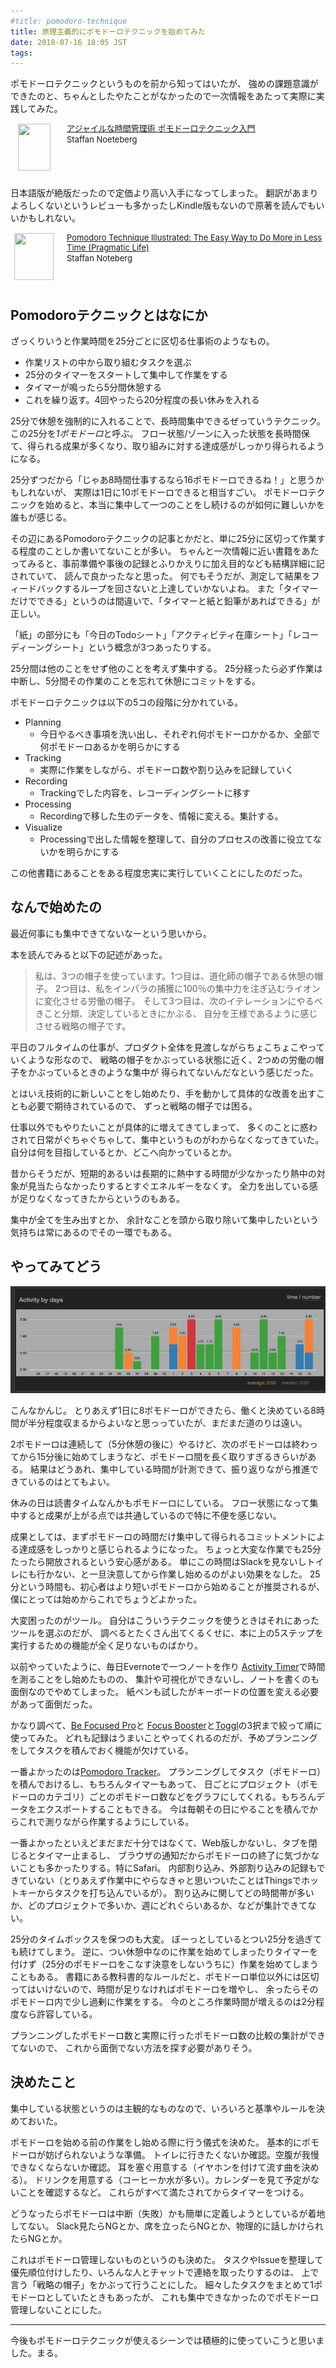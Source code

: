 ```yaml
---
#title: pomodoro-technique
title: 原理主義的にポモドーロテクニックを始めてみた
date: 2018-07-16 18:05 JST
tags:
---
```


ポモドーロテクニックというものを前から知ってはいたが、
強めの課題意識ができたのと、ちゃんとしたやたことがなかったので一次情報をあたって実際に実践してみた。

<div class="babylink-box" style="overflow: hidden; font-size: small; zoom: 1; margin: 15px 0; text-align: left;"><div class="babylink-image" style="float: left; margin: 0px 15px 10px 0px; width: 75px; height: 75px; text-align: center;"><a href="http://www.amazon.co.jp/exec/obidos/ASIN/4048689525/ikuwow-22/" rel="nofollow" target="_blank"><img style="border-top: medium none; border-right: medium none; border-bottom: medium none; border-left: medium none;" src="https://images-fe.ssl-images-amazon.com/images/I/51ByQvQe1%2BL._SL75_.jpg" width="52" height="75" /></a></div><div class="babylink-info" style="overflow: hidden; zoom: 1; line-height: 120%;"><div class="babylink-title" style="margin-bottom: 2px; line-height: 120%;"><a href="http://www.amazon.co.jp/exec/obidos/ASIN/4048689525/ikuwow-22/" rel="nofollow" target="_blank">アジャイルな時間管理術 ポモドーロテクニック入門</a></div><div class="babylink-manufacturer" style="margin-bottom: 5px;">Staffan Noeteberg</div></div><div class="booklink-footer" style="clear: left"></div></div>

日本語版が絶版だったので定価より高い入手になってしまった。
翻訳があまりよろしくないというレビューも多かったしKindle版もないので原著を読んでもいいかもしれない。

<div class="babylink-box" style="overflow: hidden; font-size: small; zoom: 1; margin: 15px 0; text-align: left;"><div class="babylink-image" style="float: left; margin: 0px 15px 10px 0px; width: 75px; height: 75px; text-align: center;"><a href="http://www.amazon.co.jp/exec/obidos/ASIN/1934356506/ikuwow-22/" rel="nofollow" target="_blank"><img style="border-top: medium none; border-right: medium none; border-bottom: medium none; border-left: medium none;" src="https://images-fe.ssl-images-amazon.com/images/I/51P8HuDM4-L._SL75_.jpg" width="63" height="75" /></a></div><div class="babylink-info" style="overflow: hidden; zoom: 1; line-height: 120%;"><div class="babylink-title" style="margin-bottom: 2px; line-height: 120%;"><a href="http://www.amazon.co.jp/exec/obidos/ASIN/1934356506/ikuwow-22/" rel="nofollow" target="_blank">Pomodoro Technique Illustrated: The Easy Way to Do More in Less Time (Pragmatic Life)</a></div><div class="babylink-manufacturer" style="margin-bottom: 5px;">Staffan Noteberg</div></div><div class="booklink-footer" style="clear: left"></div></div>

## Pomodoroテクニックとはなにか

ざっくりいうと作業時間を25分ごとに区切る仕事術のようなもの。

* 作業リストの中から取り組むタスクを選ぶ
* 25分のタイマーをスタートして集中して作業をする
* タイマーが鳴ったら5分間休憩する
* これを繰り返す。4回やったら20分程度の長い休みを入れる

25分で休憩を強制的に入れることで、長時間集中できるぜっていうテクニック。この25分を*1ポモドーロ*と呼ぶ。
フロー状態/ゾーンに入った状態を長時間保て、得られる成果が多くなり、取り組みに対する達成感がしっかり得られるようになる。

25分ずつだから「じゃあ8時間仕事するなら16ポモドーロできるね！」と思うかもしれないが、
実際は1日に10ポモドーロできると相当すごい。
ポモドーロテクニックを始めると、本当に集中して一つのことをし続けるのが如何に難しいかを誰もが感じる。

その辺にあるPomodoroテクニックの記事とかだと、単に25分に区切って作業する程度のことしか書いてないことが多い。
ちゃんと一次情報に近い書籍をあたってみると、事前準備や事後の記録とふりかえりに加え目的なども結構詳細に記されていて、
読んで良かったなと思った。
何でもそうだが、測定して結果をフィードバックするループを回さないと上達していかないよね。
また「タイマーだけでできる」というのは間違いで、「タイマーと紙と鉛筆があればできる」が正しい。

「紙」の部分にも「今日のTodoシート」「アクティビティ在庫シート」「レコーディーングシート」という概念が3つあったりする。

25分間は他のことをせず他のことを考えず集中する。
25分経ったら必ず作業は中断し、5分間その作業のことを忘れて休憩にコミットをする。

ポモドーロテクニックは以下の5コの段階に分かれている。

* Planning
  * 今日やるべき事項を洗い出し、それぞれ何ポモドーロかかるか、全部で何ポモドーロあるかを明らかにする
* Tracking
  * 実際に作業をしながら、ポモドーロ数や割り込みを記録していく
* Recording
  * Trackingでした内容を、レコーディングシートに移す
* Processing
  * Recordingで移した生のデータを、情報に変える。集計する。
* Visualize
  * Processingで出した情報を整理して、自分のプロセスの改善に役立てないかを明らかにする

この他書籍にあることをある程度忠実に実行していくことにしたのだった。

## なんで始めたの

最近何事にも集中できてないなーという思いから。

本を読んでみると以下の記述があった。

> 私は、3つの帽子を使っています。1つ目は、道化師の帽子である休憩の帽子。
> 2つ目は、私をインパラの捕獲に100％の集中力を注ぎ込むライオンに変化させる労働の帽子。
> そして3つ目は、次のイテレーションにやるべきこと分類、決定しているときにかぶる、
> 自分を王様であるように感じさせる戦略の帽子です。

平日のフルタイムの仕事が、プロダクト全体を見渡しながらちょこちょこやっていくような形なので、
戦略の帽子をかぶっている状態に近く、2つめの労働の帽子をかぶっているときのような集中が
得られてないんだなという感じだった。

とはいえ技術的に新しいことをし始めたり、手を動かして具体的な改善を出すことも必要で期待されているので、
ずっと戦略の帽子では困る。

仕事以外でもやりたいことが具体的に増えてきてしまって、
多くのことに惑わされて日常がぐちゃぐちゃして、集中というものがわからなくなってきていた。
自分は何を目指しているとか、どこへ向かっているとか。

昔からそうだが、短期的あるいは長期的に熱中する時間が少なかったり熱中の対象が見当たらなかったりするとすぐエネルギーをなくす。
全力を出している感が足りなくなってきたからというのもある。

集中が全てを生み出すとか、
余計なことを頭から取り除いて集中したいという気持ちは常にあるのでその一環でもある。

## やってみてどう

![Pomodoro Trackerのログ](pomodoro-log.png)

こんなかんじ。
とりあえず1日に8ポモドーロができたら、働くと決めている8時間が半分程度収まるからよいなと思っっていたが、まだまだ道のりは遠い。

2ポモドーロは連続して（5分休憩の後に）やるけど、次のポモドーロは終わってから15分後に始めてしまうなど、ポモドーロ間を長く取りすぎるきらいがある。
結果はどうあれ、集中している時間が計測できて、振り返りながら推進できているのはとてもよい。

休みの日は読書タイムなんかもポモドーロにしている。
フロー状態になって集中すると成果が上がる点では共通しているので特に不便を感じない。

成果としては、まずポモドーロの時間だけ集中して得られるコミットメントによる達成感をしっかりと感じられるようになった。
ちょっと大変な作業でも25分たったら開放されるという安心感がある。
単にこの時間はSlackを見ないしトイレにも行かない、と一旦決意してから作業し始めるのがよい効果をなした。
25分という時間も、初心者はより短いポモドーロから始めることが推奨されるが、僕にとっては始めからこれでちょうどよかった。

大変困ったのがツール。
自分はこういうテクニックを使うときはそれにあったツールを選ぶのだが、
調べるとたくさん出てくるくせに、本に上の5ステップを実行するための機能が全く足りないものばかり。

以前やっていたように、毎日Evernoteで一つノートを作り
[Activity Timer](https://itunes.apple.com/jp/app/activity-timer/id808647808?mt=12)で時間を測ることをし始めたものの、
集計や可視化ができないし、ノートを書くのも面倒なのでやめてしまった。
紙ペンも試したがキーボードの位置を変える必要があって面倒だった。

かなり調べて、[Be Focused Pro](https://xwavesoft.com/be-focused-pro-for-iphone-ipad-mac-os-x.html)と
[Focus Booster](https://www.focusboosterapp.com)と[Toggl](https://toggl.com)の3択まで絞って順に使ってみた。
どれも記録はうまいことやってくれるのだが、予めプランニングをしてタスクを積んでおく機能が欠けている。

一番よかったのは[Pomodoro Tracker](http://pomodoro-tracker.com)。
プランニングしてタスク（ポモドーロ）を積んでおけるし、もちろんタイマーもあって、
日ごとにプロジェクト（ポモドーロのカテゴリ）ごとのポモドーロ数などをグラフにしてくれる。もちろんデータをエクスポートすることもできる。
今は毎朝その日にやることを積んでからこれで測りながら作業するようにしている。

一番よかったといえどまだまだ十分ではなくて、Web版しかないし、タブを閉じるとタイマー止まるし、
ブラウザの通知だからポモドーロの終了に気づかないことも多かったりする。特にSafari。
内部割り込み、外部割り込みの記録もできていない（とりあえず作業中にやらなきゃと思いついたことはThingsでホットキーからタスクを打ち込んでいるが）。
割り込みに関してどの時間帯が多いか、どのプロジェクトで多いか、週にどれぐらいあるか、などが集計できてない。

25分のタイムボックスを保つのも大変。
ぼーっとしているとつい25分を過ぎても続けてしまう。
逆に、つい休憩中なのに作業を始めてしまったりタイマーを付けず（25分のポモドーロをこなす決意をしないうちに）作業を始めてしまうこともある。
書籍にある教科書的なルールだと、ポモドーロ単位以外には区切ってはいけないので、時間が足りなければポモドーロを増やし、
余ったらそのポモドーロ内で少し過剰に作業をする。
今のところ作業時間が増えるのは2分程度なら許容している。

プランニングしたポモドーロ数と実際に行ったポモドーロ数の比較の集計ができてないので、
これから面倒でない方法を探す必要がありそう。

## 決めたこと

集中している状態というのは主観的なものなので、いろいろと基準やルールを決めておいた。

ポモドーロを始める前の作業をし始める際に行う儀式を決めた。
基本的にポモドーロが妨げられないような準備。
トイレに行きたくないか確認。空腹が我慢できなくならないか確認。
耳を塞ぐ用意する（イヤホンを付けて流す曲を決める）。
ドリンクを用意する（コーヒーか水が多い）。カレンダーを見て予定がないことを確認するなど。
これらがすべて満たされてからタイマーをつける。

どうなったらポモドーロは中断（失敗）かも簡単に定義しようとしているが着地してない。
Slack見たらNGとか、席を立ったらNGとか、物理的に話しかけられたらNGとか。

これはポモドーロ管理しないものというのも決めた。
タスクやIssueを整理して優先順位付けしたり、いろんな人とチャットで連絡を取ったりするのは、
上で言う「戦略の帽子」をかぶって行うことにした。
細々したタスクをまとめて1ポモドーロとしていたときもあったが、
これも集中できなかったのでポモドーロ管理しないことにした。

---

今後もポモドーロテクニックが使えるシーンでは積極的に使っていこうと思いました。まる。
